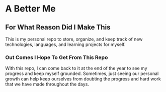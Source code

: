 # A Better Me

## For What Reason Did I Make This
This is my personal repo to store, organize, and keep track of new technologies, languages, and learning projects for myself. 

### Out Comes I Hope To Get From This Repo
With this repo, I can come back to it at the end of the year to see my progress and keep myself grounded. Sometimes, just seeing our personal growth can help keep ourselves from doubting the progress and hard work that we have made throughout the days.
